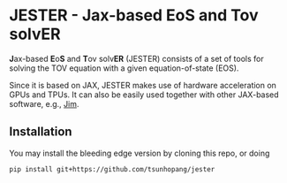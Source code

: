 # JESTER - Jax-based EoS and Tov solvER

**J**ax-based **E**o**S** and **T**ov solv**ER** (JESTER) consists of a set of tools for solving the TOV equation with a given equation-of-state (EOS).

Since it is based on JAX, JESTER makes use of hardware acceleration on GPUs and TPUs. It can also be easily used together with other JAX-based software, e.g., [Jim](https://github.com/kazewong/jim).

## Installation

You may install the bleeding edge version by cloning this repo, or doing
```
pip install git+https://github.com/tsunhopang/jester
```
